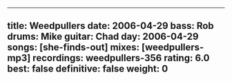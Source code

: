 
---
title: Weedpullers
date: 2006-04-29
bass:	Rob
drums:	Mike
guitar:	Chad
day: 2006-04-29
songs: [she-finds-out]
mixes: [weedpullers-mp3]
recordings: weedpullers-356
rating: 6.0
best: false
definitive: false
weight: 0
---
